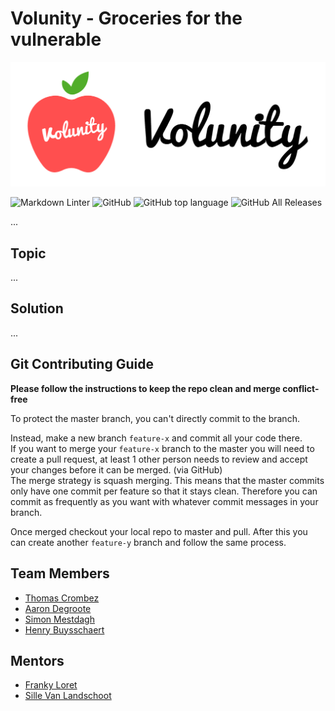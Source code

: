 # Volunity - Groceries for the vulnerable

![logo](https://github.com/vives-projectweek-1-2020/Volunity/raw/master/docs/img/volunity_long.png)

![Markdown Linter](https://github.com/vives-projectweek-1-2020/Volunity/workflows/Markdown%20Linter/badge.svg?branch=master)
![GitHub](https://img.shields.io/github/license/vives-projectweek-1-2020/Volunity)
![GitHub top language](https://img.shields.io/github/languages/top/vives-projectweek-1-2020/Volunity)
![GitHub All Releases](https://img.shields.io/github/downloads/vives-projectweek-1-2020/Volunity/total)

...

## Topic

...

## Solution

...

## Git Contributing Guide

**Please follow the instructions to keep the repo clean and merge conflict-free**

To protect the master branch, you can't directly commit to the branch.

Instead, make a new branch `feature-x` and commit all your code there.\
If you want to merge your `feature-x` branch to the master you will need to create a pull request, at least 1 other person needs to review and accept your changes before it can be merged. (via GitHub)\
The merge strategy is squash merging. This means that the master commits only have one commit per feature so that it stays clean. Therefore you can commit as frequently as you want with whatever commit messages in your branch.

Once merged checkout your local repo to master and pull. After this you can create another `feature-y` branch and follow the same process.

## Team Members

- [Thomas Crombez](https://github.com/TrikThom)
- [Aaron Degroote](https://github.com/aarondegroote)
- [Simon Mestdagh](https://github.com/simonmestdagh)
- [Henry Buysschaert](https://github.com/HenryBuyssie)

## Mentors

- [Franky Loret](https://github.com/frankyloret)
- [Sille Van Landschoot](https://github.com/sillevl)
